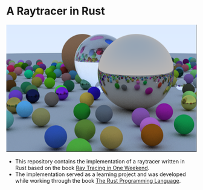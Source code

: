 # A Raytracer in Rust

![Final rendered scene](img/final-image.png)

- This repository contains the implementation of a raytracer written in Rust based on the book [Ray Tracing in One Weekend](https://raytracing.github.io/books/RayTracingInOneWeekend.html).
- The implementation served as a learning project and was developed while working through the book [The Rust Programming Language](https://doc.rust-lang.org/book/).

